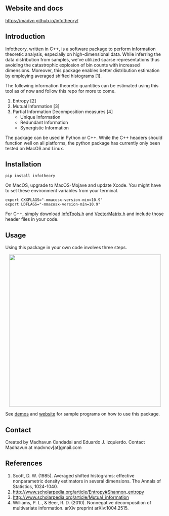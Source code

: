 ## Website and docs

https://madvn.github.io/infotheory/

## Introduction

Infotheory, written in C++, is a software package to perform information theoretic analysis, especially on high-dimensional data. While inferring the data distribution from samples, we've utilized sparse representations thus avoiding the catastrophic explosion of bin counts with increased dimensions. Moreover, this package enables better distribution estimation by employing averaged shifted histograms [1].

The following information theoretic quantities can be estimated using this tool as of now and follow this repo for more to come.

1. Entropy [2]
2. Mutual Information [3]
3. Partial Information Decomposition measures [4]
   - Unique Information
   - Redundant Information
   - Synergistic Information

The package can be used in Python or C++. While the C++ headers should function well on all platforms, the python package has currently only been tested on MacOS and Linux.

## Installation

    pip install infotheory

On MacOS, upgrade to MacOS-Mojave and update Xcode. You might have to set these environment variables from your terminal.

    export CXXFLAGS="-mmacosx-version-min=10.9"
    export LDFLAGS="-mmacosx-version-min=10.9"

For C++, simply download [InfoTools.h](https://github.com/madvn/infotheory/blob/master/infotheory/InfoTools.h) and [VectorMatrix.h](https://github.com/madvn/infotheory/blob/master/infotheory/VectorMatrix.h) and include those header files in your code.

## Usage

Using this package in your own code involves three steps.

<p align="center">
<img src="https://github.com/madvn/infotheory/blob/master/documentation/usage_icons.png" width="480">
</p>

See [demos](https://github.com/madvn/infotheory/tree/master/demos) and [website](https://madvn.github.io/infotheory/) for sample programs on how to use this package.

## Contact

Created by Madhavun Candadai and Eduardo J. Izquierdo. Contact Madhavun at madvncv[at]gmail.com

## References

<ol>
    <li id="scott:1985">Scott, D. W. (1985). Averaged shifted histograms: effective nonparametric density estimators in several dimensions. The Annals of Statistics, 1024-1040.</li>
    <li id="scholarpedia:Shannon_entropy"><a href="http://www.scholarpedia.org/article/Entropy#Shannon_entropy" target="_blank"> http://www.scholarpedia.org/article/Entropy#Shannon_entropy</a></li>
    <li id="scholarpedia:Mutual_information"><a href="http://www.scholarpedia.org/article/Mutual_information" target="_blank"> http://www.scholarpedia.org/article/Mutual_information</a></li>
    <li id="williams:2010">Williams, P. L., & Beer, R. D. (2010). Nonnegative decomposition of multivariate information. arXiv preprint arXiv:1004.2515.</li>
</ol>
